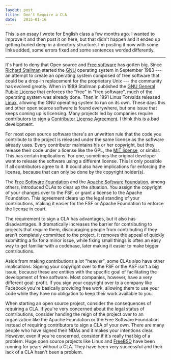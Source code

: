 ```yaml
---
layout: post
title:  Don't Require a CLA
date:   2015-01-16
---
```


This is an essay I wrote for English class a few months ago. I wanted to improve
it and then post it on here, but that didn't happen and it ended up getting
buried deep in a directory structure. I'm posting it now with some links added,
some errors fixed and some sentences worded differently.

---

It's hard to deny that Open source and [Free software][foss] has gotten big.
Since [Richard Stallman][rms] started the [GNU][] operating system in September
1983 --- an attempt to create an operating system composed of free software that
could be a drop-in replacement for the proprietary Unix --- the community has
evolved greatly. When in 1989 Stallman published the
[GNU General Public License][gpl] that enforces the "free" in "free software",
much of the operating system was already done. Then in 1991 Linus Torvalds
released [Linux][], allowing the GNU operating system to run on its own. These
days this and other open source software is found everywhere, but one issue that
keeps coming up is licensing. Many projects led by companies require
contributors to sign a [Contributor License Agreement][cla]. I think this is a
bad development.

For most open source software there's an unwritten rule that the code you
contribute to the project is released under the same license as the software
already uses. Every contributor maintains his or her copyright, but they release
their code under a license like the GPL, the [MIT license][mit], or similar.
This has certain implications. For one, sometimes the original developer want to
release the software using a different license. This is only possible if all
contributors agree to it. It could also have implications for enforcing the
license, because that can only be done by the copyright holder(s).

The [Free Software Foundation][fsf] and the [Apache Software Foundation][asf],
among others, introduced CLAs to clear up the situation. You assign the
copyright of your changes over to the FSF, or grant a license to the Apache
Foundation. This agreement clears up the legal standing of your contributions,
making it easier for the FSF or Apache Foundation to enforce the license in
court.

The requirement to sign a CLA has advantages, but it also has disadvantages. It
dramatically increases the barrier for contributing to projects that require
them, discouraging people from contributing if they aren't completely committed
to the project. It removes the appeal of quickly submitting a fix for a minor
issue, while fixing small things is often an easy way to get familiar with a
codebase, later making it easier to make bigger contributions.

Aside from making contributions a lot "heavier", some CLAs also have other
implications. Signing your copyright over to the FSF or the ASF isn't a big
issue, because these are entities with the specific goal of facilitating the
development of free software. Most companies, however, have a very different
goal: profit. If you sign your copyright over to a company like Facebook you're
basically providing free work, allowing them to use your code while they have no
obligation to keep their work available to you.

When starting an open source project, consider the consequences of requiring a
CLA. If you're very concerned about the legal status of contributions, consider
handing the reign of the project over to an organization like the Apache
Foundation or the Free Software Foundation instead of requiring contributors to
sign a CLA of your own. There are many people who have signed their NDAs and it
makes your intentions clear. However, even if you're concerned, consider if it's
really that big of a problem. Huge open source projects like Linux and
[FreeBSD][] have been running for years without a CLA. They have been very
successful and their lack of a CLA hasn't been a problem.

[foss]: https://en.wikipedia.org/wiki/Free_software
[rms]: https://en.wikipedia.org/wiki/Richard_Stallman
[GNU]: https://en.wikipedia.org/wiki/GNU
[gpl]: https://en.wikipedia.org/wiki/GNU_General_Public_License
[Linux]: https://en.wikipedia.org/wiki/Linux
[cla]: https://en.wikipedia.org/wiki/Contributor_License_Agreement
[mit]: http://choosealicense.com/licenses/mit/
[fsf]: https://www.fsf.org/
[asf]: https://www.apache.org/
[FreeBSD]: http://www.freebsd.org/
